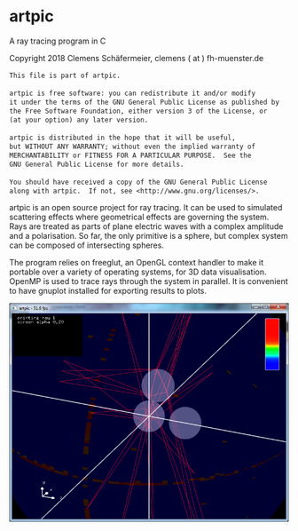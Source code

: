 # artpic
A ray tracing program in C

Copyright 2018 Clemens Schäfermeier, clemens ( at ) fh-muenster.de

    This file is part of artpic.

    artpic is free software: you can redistribute it and/or modify
    it under the terms of the GNU General Public License as published by
    the Free Software Foundation, either version 3 of the License, or
    (at your option) any later version.

    artpic is distributed in the hope that it will be useful,
    but WITHOUT ANY WARRANTY; without even the implied warranty of
    MERCHANTABILITY or FITNESS FOR A PARTICULAR PURPOSE.  See the
    GNU General Public License for more details.

    You should have received a copy of the GNU General Public License
    along with artpic.  If not, see <http://www.gnu.org/licenses/>.

artpic is an open source project for ray tracing.
It can be used to simulated scattering effects where geometrical effects are governing the system. Rays are treated as parts of plane electric waves with a complex amplitude and a polarisation.
So far, the only primitive is a sphere, but complex system can be composed of intersecting spheres.

The program relies on  freeglut, an OpenGL context handler to make it portable over a variety of operating systems, for 3D data visualisation.
OpenMP is used to trace rays through the system in parallel.
It is convenient to have gnuplot installed for exporting results to plots.

![Example figure](https://github.com/fys-clesch/artpic/blob/master/test.png)

